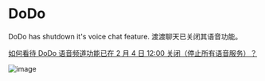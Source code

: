 # DoDo
DoDo has shutdown it's voice chat feature. 渡渡聊天已关闭其语音功能。

[如何看待 DoDo 语音频道功能已在 2 月 4 日 12:00 关闭（停止所有语音服务）？](https://www.zhihu.com/question/642828694)

![image](https://github.com/Ayx03/DoDo/assets/75155322/033230bc-61f3-4d44-a007-9ddd4c3c9fbb)
